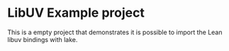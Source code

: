 # LibUV Example project

This is a empty project that demonstrates it is possible to import the
Lean libuv bindings with lake.